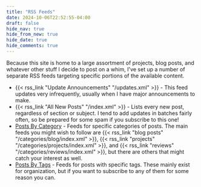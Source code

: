 ```yaml
---
title: "RSS Feeds"
date: 2024-10-06T22:52:55-04:00
draft: false
hide_nav: true
hide_from_new: true
hide_date: true
hide_comments: true
---
```

Because this site is home to a large assortment of projects, blog posts, and whatever other stuff I decide to post on a whim, I've set up a number of separate RSS feeds targeting specific portions of the available content.

* {{< rss_link "Update Announcements" "/updates.xml" >}} - This feed updates very infrequently, usually when I have major announcements to make.
* {{< rss_link "All New Posts" "/index.xml" >}} - Lists every new post, regardless of section or subject. I tend to add updates in batches fairly often, so be prepared for some spam if you subscribe to this one!
* [Posts By Category](/categories) - Feeds for specific categories of posts. The main feeds you might wish to follow are {{< rss_link "blog posts" "/categories/blog/index.xml" >}}, {{< rss_link "projects" "/categories/projects/index.xml" >}}, and {{< rss_link "reviews" "/categories/reviews/index.xml" >}}, but there are others that might catch your interest as well.
* [Posts By Tags](/tags) - Feeds for posts with specific tags. These mainly exist for organization, but if you want to subscribe to any of them for some reason you can.